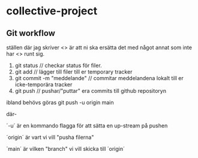 # collective-project

## Git workflow

ställen där jag skriver <> är att ni ska ersätta det med något annat som inte har <> runt sig.

1. git status // checkar status för filer.
2. git add <fil> // lägger till filer till er temporary tracker
3. git commit -m "meddelande" // commitar meddelandena lokalt till er icke-temporära tracker
4. git push // pushar/"puttar" era commits till github repositoryn

ibland behövs göras
git push -u origin main

där-

´-u´ är en kommando flagga för att sätta en up-stream på pushen

´origin´ är vart vi vill "pusha filerna"

´main´ är vilken "branch" vi vill skicka till ´origin´

